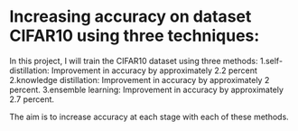 <h1>Increasing accuracy on dataset CIFAR10 using three techniques:</h1>
In this project, I will train the CIFAR10 dataset using three methods: 
1.self-distillation: Improvement in accuracy by approximately 2.2 percent
2.knowledge distillation: Improvement in accuracy by approximately 2 percent.
3.ensemble learning: Improvement in accuracy by approximately 2.7 percent. 

The aim is to increase accuracy at each stage with each of these methods.
